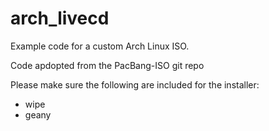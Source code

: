 # arch_livecd
Example code for a custom Arch Linux ISO.

Code apdopted from the PacBang-ISO git repo

Please make sure the following are included for the installer:

- wipe
- geany

